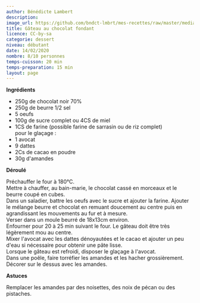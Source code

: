 ```yaml
---
author: Bénédicte Lambert
description: 
image_url: https://github.com/bndct-lmbrt/mes-recettes/raw/master/medias/gateau-choc-fondant.jpg
title: Gâteau au chocolat fondant
licence: CC-by-sa
categorie: dessert
niveau: débutant
date: 14/02/2020
nombre: 8/10 personnes
temps-cuisson: 20 min
temps-preparation: 15 min
layout: page
---
```



**Ingrédients**  
 
* 250g de chocolat noir 70%
* 250g de beurre 1/2 sel
* 5 oeufs
* 100g de sucre complet ou 4CS de miel
* 1CS de farine (possible farine de sarrasin ou de riz complet)    
pour le glaçage :  
* 1 avocat
* 9 dattes
* 2Cs de cacao en poudre
* 30g d'amandes


**Déroulé**

Préchauffer le four à 180°C.  
Mettre à chauffer, au bain-marie, le chocolat cassé en morceaux et le beurre coupé en cubes.  
Dans un saladier, battre les oeufs avec le sucre et ajouter la farine. 
Ajouter le mélange beurre et chocolat en remuant doucement au centre puis en agrandissant les mouvements au fur et à mesure.  
Verser dans un moule beurré de 18x13cm environ.  
Enfourner pour 20 à 25 min suivant le four. Le gâteau doit être très légèrement mou au centre.  
Mixer l'avocat avec les dattes dénoyautées et le cacao et ajouter un peu d'eau si nécessaire pour obtenir une pâte lisse.  
Lorsque le gâteau est refroidi, disposer le glaçage à l'avocat.   
Dans une poêle, faire torréfier les amandes et les hacher grossièrement.  
Décorer sur le dessus avec les amandes.  
 

**Astuces**   

Remplacer les amandes par des noisettes, des noix de pécan ou des pistaches.  
